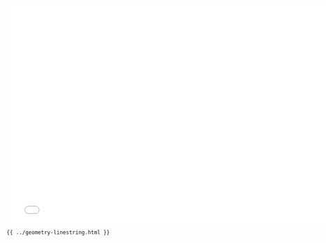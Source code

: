 <iframe src="/geometry-linestring.html" width="770" height="500" frameBorder="0" seamless="seamless">
</iframe>

```html
{{ ../geometry-linestring.html }}
```